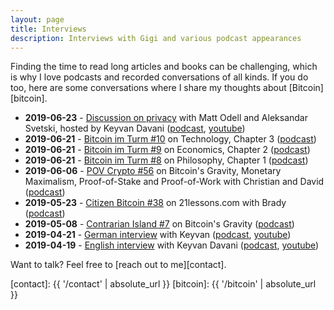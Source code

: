 ```yaml
---
layout: page
title: Interviews
description: Interviews with Gigi and various podcast appearances
---
```


Finding the time to read long articles and books can be challenging, which is
why I love podcasts and recorded conversations of all kinds. If you do too,
here are some conversations where I share my thoughts about [Bitcoin][bitcoin].

  - **2019-06-23** - [Discussion on privacy][keyvan-privacy] with Matt Odell and Aleksandar Svetski, hosted by Keyvan Davani ([podcast][keyvan-privacy], [youtube][keyvan-privacy-yt])
  - **2019-06-21** - [Bitcoin im Turm #10][turm10] on Technology, Chapter 3 ([podcast][turm10])
  - **2019-06-21** - [Bitcoin im Turm #9][turm9] on Economics, Chapter 2 ([podcast][turm9])
  - **2019-06-21** - [Bitcoin im Turm #8][turm8] on Philosophy, Chapter 1 ([podcast][turm8])
  - **2019-06-06** - [POV Crypto #56][pov56] on Bitcoin's Gravity, Monetary Maximalism, Proof-of-Stake and Proof-of-Work with Christian and David ([podcast][pov56])
  - **2019-05-23** - [Citizen Bitcoin #38][cb38] on 21lessons.com with Brady ([podcast][cb38])
  - **2019-05-08** - [Contrarian Island #7][ci7] on Bitcoin's Gravity ([podcast][ci7])
  - **2019-04-21** - [German interview][keyvan-german] with Keyvan ([podcast][keyvan-pod-de], [youtube][keyvan-german])
  - **2019-04-19** - [English interview][keyvan-english] with Keyvan Davani ([podcast][keyvan-pod-en], [youtube][keyvan-english])

Want to talk? Feel free to [reach out to me][contact].

[keyvan-german]: https://youtu.be/ShbOXJ0Qj2c
[keyvan-english]: https://youtu.be/RrW2yhEY39Y
[keyvan-pod-de]: https://anchor.fm/keyvandavani/episodes/For-German-speaking-Listeners-Deutsch-sprachiges-Interview-mit-dem-Bitcoiner-Gigi-aufgenommen-am-21--April--2019-e3ss2f
[keyvan-pod-en]: https://anchor.fm/keyvandavani/episodes/Interview-with-Gigi--Bitcoiner--Bitcoin-e3r65v
[ci7]: http://contrarianisland.buzzsprout.com/265373/1106735-contrarian-island-7-gigi-bitcoin-s-gravity
[cb38]: https://citizenbitcoin.world/episodes/gigi-21-lessons-from-down-the-bitcoin
[pov56]: https://medium.com/@TrustlessState/the-gravity-of-monetary-maximalism-cf968dd23268
[turm8]: https://media.zencast.fm/bitcoin-im-turm/episodes/8
[turm9]: https://media.zencast.fm/bitcoin-im-turm/episodes/9
[turm10]: https://media.zencast.fm/bitcoin-im-turm/episodes/10
[keyvan-privacy]: https://anchor.fm/keyvandavani/episodes/TheTotalConnector11-Interview-with-Aleks-Svetski--Gigi--and-Matt-Odell-on-Bitcoin-e4dq7a
[keyvan-privacy-yt]: https://www.youtube.com/watch?v=M58cq0bRwng
[contact]: {{ '/contact' | absolute_url }}
[bitcoin]: {{ '/bitcoin' | absolute_url }}
